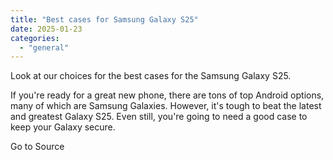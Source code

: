 ```yaml
---
title: "Best cases for Samsung Galaxy S25"
date: 2025-01-23
categories: 
  - "general"
---
```


Look at our choices for the best cases for the Samsung Galaxy S25.

If you're ready for a great new phone, there are tons of top Android options, many of which are Samsung Galaxies. However, it's tough to beat the latest and greatest Galaxy S25. Even still, you're going to need a good case to keep your Galaxy secure.

Go to Source

